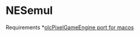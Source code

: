 # NESemul
Requirements
*[olcPixelGameEngine port for macos](https://github.com/sadikovi/olcPixelGameEngine-macos)
